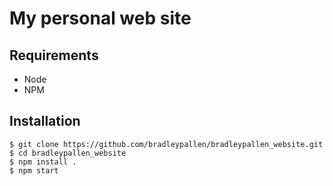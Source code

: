 # My personal web site

## Requirements

* Node
* NPM

## Installation

    $ git clone https://github.com/bradleypallen/bradleypallen_website.git
    $ cd bradleypallen_website
    $ npm install .
    $ npm start
